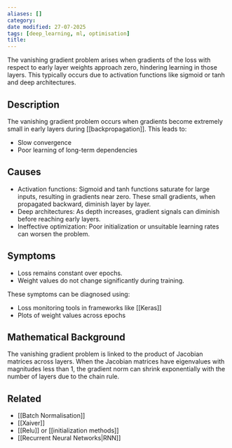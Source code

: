 ```yaml
---
aliases: []
category:
date modified: 27-07-2025
tags: [deep_learning, ml, optimisation]
title: 
---
```

The vanishing gradient problem arises when gradients of the loss with respect to early layer weights approach zero, hindering learning in those layers. This typically occurs due to activation functions like sigmoid or tanh and deep architectures.

## Description

The vanishing gradient problem occurs when gradients become extremely small in early layers during [[backpropagation]]. This leads to:

- Slow convergence
- Poor learning of long-term dependencies
## Causes

- Activation functions: Sigmoid and tanh functions saturate for large inputs, resulting in gradients near zero. These small gradients, when propagated backward, diminish layer by layer.
- Deep architectures: As depth increases, gradient signals can diminish before reaching early layers.
- Ineffective optimization: Poor initialization or unsuitable learning rates can worsen the problem.
## Symptoms

- Loss remains constant over epochs.
- Weight values do not change significantly during training.

These symptoms can be diagnosed using:

- Loss monitoring tools in frameworks like [[Keras]]
- Plots of weight values across epochs
## Mathematical Background

The vanishing gradient problem is linked to the product of Jacobian matrices across layers. When the Jacobian matrices have eigenvalues with magnitudes less than 1, the gradient norm can shrink exponentially with the number of layers due to the chain rule.
## Related
- [[Batch Normalisation]]
- [[Xaiver]]
- [[Relu]] or [[initialization methods]]
- [[Recurrent Neural Networks|RNN]]
